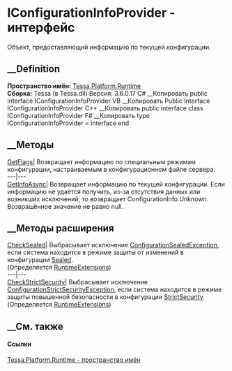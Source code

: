 # IConfigurationInfoProvider - интерфейс
Объект, предоставляющий информацию по текущей конфигурации.
## __Definition
 **Пространство имён:** [Tessa.Platform.Runtime](N_Tessa_Platform_Runtime.htm)  
 **Сборка:** Tessa (в Tessa.dll) Версия: 3.6.0.17
C# __Копировать
     public interface IConfigurationInfoProvider
VB __Копировать
     Public Interface IConfigurationInfoProvider
C++ __Копировать
     public interface class IConfigurationInfoProvider
F# __Копировать
     type IConfigurationInfoProvider = interface end
##  __Методы
[GetFlags](M_Tessa_Platform_Runtime_IConfigurationInfoProvider_GetFlags.htm)|
Возвращает информацию по специальным режимам конфигурации, настраиваемым в
конфигурационном файле сервера.  
---|---  
[GetInfoAsync](M_Tessa_Platform_Runtime_IConfigurationInfoProvider_GetInfoAsync.htm)|
Возвращает информацию по текущей конфигурации. Если информацию не удаётся
получить, из-за отсутствия данных или возникших исключений, то возвращает
ConfigurationInfo.Unknown. Возвращённое значение не равно null.  
## __Методы расширения
[CheckSealed](M_Tessa_Platform_Runtime_RuntimeExtensions_CheckSealed.htm)|
Выбрасывает исключение
[ConfigurationSealedException](T_Tessa_Platform_Runtime_ConfigurationSealedException.htm),
если система находится в режиме защиты от изменений в конфигурации
[Sealed](T_Tessa_Platform_Runtime_ConfigurationFlags.htm).  
(Определяется
[RuntimeExtensions](T_Tessa_Platform_Runtime_RuntimeExtensions.htm))  
---|---  
[CheckStrictSecurity](M_Tessa_Platform_Runtime_RuntimeExtensions_CheckStrictSecurity.htm)|
Выбрасывает исключение
[ConfigurationStrictSecurityException](T_Tessa_Platform_Runtime_ConfigurationStrictSecurityException.htm),
если система находится в режиме защиты повышенной безопасности в конфигурации
[StrictSecurity](T_Tessa_Platform_Runtime_ConfigurationFlags.htm).  
(Определяется
[RuntimeExtensions](T_Tessa_Platform_Runtime_RuntimeExtensions.htm))  
##  __См. также
#### Ссылки
[Tessa.Platform.Runtime - пространство имён](N_Tessa_Platform_Runtime.htm)

